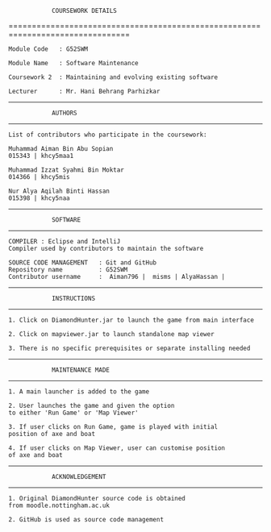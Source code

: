 

				COURSEWORK DETAILS
================================================================================

	Module Code   : G52SWM

 	Module Name   : Software Maintenance

	Coursework 2  : Maintaining and evolving existing software

	Lecturer      : Mr. Hani Behrang Parhizkar

________________________________________________________________________________

				AUTHORS
________________________________________________________________________________

	
	List of contributors who participate in the coursework:

	Muhammad Aiman Bin Abu Sopian
	015343 | khcy5maa1

	Muhammad Izzat Syahmi Bin Moktar
	014366 | khcy5mis

	Nur Alya Aqilah Binti Hassan
	015398 | khcy5naa


________________________________________________________________________________

				SOFTWARE 
________________________________________________________________________________


	COMPILER : Eclipse and IntelliJ
	Compiler used by contributors to maintain the software

	SOURCE CODE MANAGEMENT   : Git and GitHub
	Repository name          : G52SWM
	Contributor username     :  Aiman796 |  misms | AlyaHassan |

________________________________________________________________________________

				INSTRUCTIONS 
________________________________________________________________________________


	1. Click on DiamondHunter.jar to launch the game from main interface

	2. Click on mapviewer.jar to launch standalone map viewer

	3. There is no specific prerequisites or separate installing needed 

________________________________________________________________________________

				MAINTENANCE MADE
________________________________________________________________________________


	1. A main launcher is added to the game

	2. User launches the game and given the option 
	to either 'Run Game' or 'Map Viewer'

	3. If user clicks on Run Game, game is played with initial
	position of axe and boat

	4. If user clicks on Map Viewer, user can customise position
	of axe and boat

________________________________________________________________________________

				ACKNOWLEDGEMENT 
________________________________________________________________________________

	1. Original DiamondHunter source code is obtained 
	from moodle.nottingham.ac.uk

	2. GitHub is used as source code management

		
